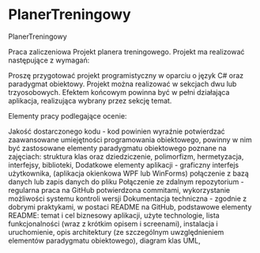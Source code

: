 # PlanerTreningowy
PlanerTreningowy

Praca zaliczeniowa
Projekt planera treningowego. Projekt ma realizować następujące z wymagań:

Proszę przygotować projekt programistyczny w oparciu o język C# oraz paradygmat obiektowy. Projekt można realizować w sekcjach dwu lub trzyosobowych. Efektem końcowym powinna być w pełni działająca aplikacja, realizująca wybrany przez sekcję temat.

Elementy pracy podlegające ocenie:

Jakość dostarczonego kodu - kod powinien wyraźnie potwierdzać zaawansowane umiejętności programowania obiektowego, powinny w nim być zastosowane elementy paradygmatu obiektowego poznane na zajęciach: struktura klas oraz dziedziczenie, polimorfizm, hermetyzacja, interfejsy, biblioteki,
Dodatkowe elementy aplikacji - graficzny interfejs użytkownika, (aplikacja okienkowa WPF lub WinForms) połączenie z bazą danych lub zapis danych do pliku
Połączenie ze zdalnym repozytorium - regularna praca na GitHub potwierdzona commitami, wykorzystanie możliwości systemu kontroli wersji
Dokumentacja techniczna - zgodnie z dobrymi praktykami, w postaci README na GitHub, podstawowe elementy README: temat i cel biznesowy aplikacji, użyte technologie, lista funkcjonalności (wraz z krótkim opisem i screenami), instalacja i uruchomienie, opis architektury (ze szczególnym uwzględnieniem elementów paradygmatu obiektowego), diagram klas UML,
